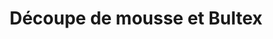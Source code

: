 ---
title: "Découpe de mousse et Bultex"
url: /marseille/decoupe-de-mousse-et-bultex/
shop: Möbel
---